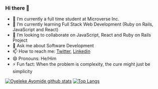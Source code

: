 ### Hi there 👋

- 🔭 I’m currently a full time student at Microverse Inc.
- 🌱 I’m currently learning Full Stack Web Development (Ruby on Rails, JavaScript and React)
- 👯 I’m looking to collaborate on JavaScript, React and Ruby on Rails Project
- 💬 Ask me about Software Development
- 📫 How to reach me: [Twitter](https://twitter.com/haywhizzz), [Linkedin](https://www.linkedin.com/in/oyeleke-ayomide-b962421a6/)
- 😄 Pronouns: He/Him
- ⚡ Fun fact: When the problem is complexity, the cure might just be simplicity


[![Oyeleke Ayomide github stats](https://github-readme-stats.vercel.app/api?username=haywhizzz&show_icons=true&theme=radical)](https://github.com/haywhizzz/github-readme-stats)  [![Top Langs](https://github-readme-stats.vercel.app/api/top-langs/?username=haywhizzz&show_icons=true&theme=radical&layout=compact)](https://github.com/haywhizzz/github-readme-stats)
